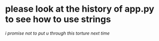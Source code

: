 # please look at the history of app.py to see how to use strings

###### i promise not to put u through this torture next time
